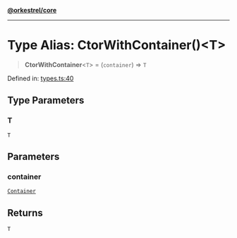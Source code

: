 [**@orkestrel/core**](../index.md)

***

# Type Alias: CtorWithContainer()\<T\>

> **CtorWithContainer**\<`T`\> = (`container`) => `T`

Defined in: [types.ts:40](https://github.com/orkestrel/core/blob/98df1af1b029ad0f39e413b90869151f4152e5dd/src/types.ts#L40)

## Type Parameters

### T

`T`

## Parameters

### container

[`Container`](../classes/Container.md)

## Returns

`T`
